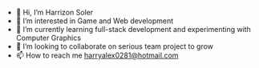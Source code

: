 - 👋 Hi, I’m Harrizon Soler
- 👀 I’m interested in Game and Web development
- 🌱 I’m currently learning full-stack development and experimenting with Computer Graphics
- 💞️ I’m looking to collaborate on serious team project to grow
- 📫 How to reach me harryalex0281@hotmail.com
